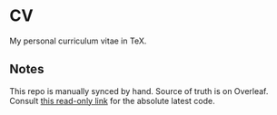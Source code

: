 # CV

My personal curriculum vitae in TeX.

## Notes

This repo is manually synced by hand. Source of truth is on Overleaf. Consult [this read-only link](https://www.overleaf.com/read/jwddjkzcgwgq) for the absolute latest code.
